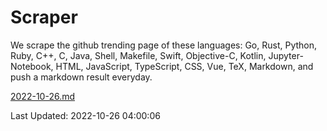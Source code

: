 # Scraper

We scrape the github trending page of these languages: Go, Rust, Python, Ruby, C++, C, Java, Shell, Makefile, Swift, Objective-C, Kotlin, Jupyter-Notebook, HTML, JavaScript, TypeScript, CSS, Vue, TeX, Markdown, and push a markdown result everyday.

[2022-10-26.md](https://github.com/yangwenmai/github-trending-backup/blob/master/2022-10-26.md)

Last Updated: 2022-10-26 04:00:06
